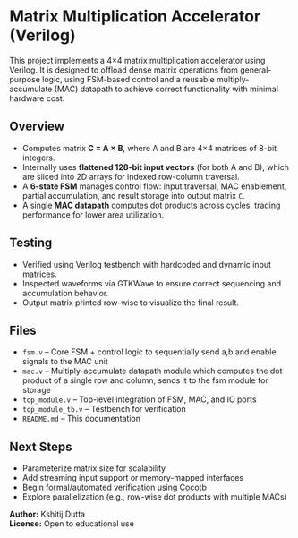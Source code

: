 # Matrix Multiplication Accelerator (Verilog)

This project implements a 4×4 matrix multiplication accelerator using Verilog. It is designed to offload dense matrix operations from general-purpose logic, using FSM-based control and a reusable multiply-accumulate (MAC) datapath to achieve correct functionality with minimal hardware cost.

## Overview

- Computes matrix **C = A × B**, where A and B are 4×4 matrices of 8-bit integers.
- Internally uses **flattened 128-bit input vectors** (for both A and B), which are sliced into 2D arrays for indexed row-column traversal.
- A **6-state FSM** manages control flow: input traversal, MAC enablement, partial accumulation, and result storage into output matrix `C`.
- A single **MAC datapath** computes dot products across cycles, trading performance for lower area utilization.

## Testing

- Verified using Verilog testbench with hardcoded and dynamic input matrices.  
- Inspected waveforms via GTKWave to ensure correct sequencing and accumulation behavior.  
- Output matrix printed row-wise to visualize the final result.

## Files

- `fsm.v` – Core FSM + control logic to sequentially send a,b and enable signals to the MAC unit
- `mac.v` – Multiply-accumulate datapath module which computes the dot product of a single row and column, sends it to the fsm module for storage
- `top_module.v` – Top-level integration of FSM, MAC, and IO ports  
- `top_module_tb.v` – Testbench for verification  
- `README.md` – This documentation

## Next Steps

- Parameterize matrix size for scalability  
- Add streaming input support or memory-mapped interfaces  
- Begin formal/automated verification using [Cocotb](https://github.com/cocotb/cocotb)  
- Explore parallelization (e.g., row-wise dot products with multiple MACs)


**Author:** Kshitij Dutta  
**License:** Open to educational use  
